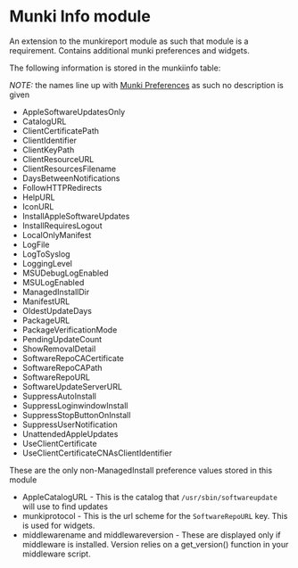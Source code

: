Munki Info module
================

An extension to the munkireport module as such that module is a requirement. Contains additional munki preferences and widgets.

The following information is stored in the munkiinfo table:

_NOTE:_ the names line up with [Munki Preferences](https://github.com/munki/munki/wiki/Preferences) as such no description is given


* AppleSoftwareUpdatesOnly
* CatalogURL
* ClientCertificatePath
* ClientIdentifier
* ClientKeyPath
* ClientResourceURL
* ClientResourcesFilename
* DaysBetweenNotifications
* FollowHTTPRedirects
* HelpURL
* IconURL
* InstallAppleSoftwareUpdates
* InstallRequiresLogout
* LocalOnlyManifest
* LogFile
* LogToSyslog
* LoggingLevel
* MSUDebugLogEnabled
* MSULogEnabled
* ManagedInstallDir
* ManifestURL
* OldestUpdateDays
* PackageURL
* PackageVerificationMode
* PendingUpdateCount
* ShowRemovalDetail
* SoftwareRepoCACertificate
* SoftwareRepoCAPath
* SoftwareRepoURL
* SoftwareUpdateServerURL
* SuppressAutoInstall
* SuppressLoginwindowInstall
* SuppressStopButtonOnInstall
* SuppressUserNotification
* UnattendedAppleUpdates
* UseClientCertificate
* UseClientCertificateCNAsClientIdentifier


These are the only non-ManagedInstall preference values stored in this module

* AppleCatalogURL - This is the catalog that `/usr/sbin/softwareupdate` will use to find updates
* munkiprotocol - This is the url scheme for the `SoftwareRepoURL` key. This is used for widgets. 
* middlewarename and middlewareversion - These are displayed only if middleware is installed. Version relies on a get_version() function in your middleware script.
